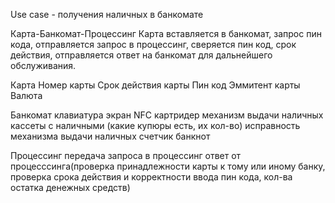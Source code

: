 Use case - получения наличных в банкомате

Карта-Банкомат-Процессинг
Карта вставляется в банкомат, запрос пин кода, отправляется запрос в процессинг, сверяется пин код, срок действия, отправляется ответ на банкомат для дальнейшего обслуживания.


Карта
    Номер карты 
    Срок действия карты 
    Пин код 
    Эммитент карты
    Валюта

Банкомат
    клавиатура
    экран
    NFC
    картридер
    механизм выдачи наличных
    кассеты с наличными (какие купюры есть, их кол-во)
    исправность механизма выдачи наличных
    счетчик банкнот
    
Процессинг
    передача запроса в процессинг
    ответ от процесссинга(проверка принадлежности карты к тому или иному банку, проверка срока действия и корректности ввода пин кода, кол-ва остатка денежных средств)
    
